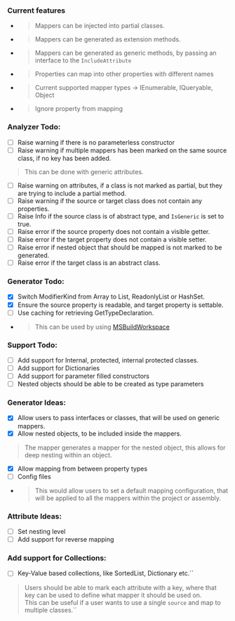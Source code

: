 ### Current features
- > Mappers can be injected into partial classes.
- > Mappers can be generated as extension methods.
- > Mappers can be generated as generic methods, by passing an interface to the `IncludeAttribute`
- > Properties can map into other properties with different names
- > Current supported mapper types -> IEnumerable, IQueryable, Object
- > Ignore property from mapping
  
### Analyzer Todo:
- [ ] Raise warning if there is no parameterless constructor
- [ ] Raise warning if multiple mappers has been marked on the same source class, if no key has been added.
> This can be done with generic attributes.
- [ ] Raise warning on attributes, if a class is not marked as partial, but they are trying to include a partial method.
- [ ] Raise warning if the source or target class does not contain any properties.
- [ ] Raise Info if the source class is of abstract type, and `IsGeneric` is set to true.
- [ ] Raise error if the source property does not contain a visible getter.
- [ ] Raise error if the target property does not contain a visible setter.
- [ ] Raise error if nested object that should be mapped is not marked to be generated.
- [ ] Raise error if the target class is an abstract class.

### Generator Todo:
- [X] Switch ModifierKind from Array to List, ReadonlyList or HashSet.
- [x] Ensure the source property is readable, and target property is settable.
- [ ] Use caching for retrieving GetTypeDeclaration.
- > This can be used by using [MSBuildWorkspace](https://www.nuget.org/packages/Microsoft.CodeAnalysis.Workspaces.MSBuild)

### Support Todo:
- [ ] Add support for Internal, protected, internal protected classes.
- [ ] Add support for Dictionaries
- [ ] Add support for parameter filled constructors
- [ ] Nested objects should be able to be created as type parameters

### Generator Ideas:
- [x] Allow users to pass interfaces or classes, that will be used on generic mappers.
- [x] Allow nested objects, to be included inside the mappers.
 > The mapper generates a mapper for the nested object, this allows for deep nesting within an object.
- [x] Allow mapping from between property types
- [ ] Config files
- > This would allow users to set a default mapping configuration, that will be applied to all the mappers within the project or assembly.

### Attribute Ideas:
- [ ] Set nesting level
- [ ] Add support for reverse mapping

### Add support for Collections:
- [ ] Key-Value based collections, like SortedList, Dictionary etc.``

> Users should be able to mark each attribute with a key, where that key can be used to define what mapper it should be used on. </br >
> This can be useful if a user wants to use a single `source` and map to multiple classes.``
